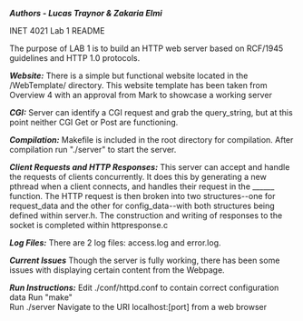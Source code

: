 ***Authors - Lucas Traynor & Zakaria Elmi***

INET 4021 Lab 1 README

The purpose of LAB 1 is to build an HTTP web server based on RCF/1945 guidelines and HTTP 1.0 protocols.

***Website:***
There is a simple but functional website located in the /WebTemplate/ directory. This website template has been taken from Overview 4 with an approval from Mark to showcase a working server

***CGI:***
Server can identify a CGI request and grab the query_string, but at this point neither CGI Get or Post are functioning.

***Compilation:***
Makefile is included in the root directory for compilation. After compilation run "./server" to start the server. 

***Client Requests and HTTP Responses:***
This server can accept and handle the requests of clients concurrently. It does this by generating a new pthread when a client connects, and handles their request in the ______ function. The HTTP request is then broken into two structures--one for request_data and the other for config_data--with both structures being defined within server.h. The construction and writing of responses to the socket is completed within httpresponse.c 


***Log Files:***
There are 2 log files: access.log and error.log. 

***Current Issues***
Though the server is fully working, there has been some issues with displaying certain content from the Webpage.

***Run Instructions:***
Edit ./conf/httpd.conf to contain correct configuration data 
Run "make"  
Run ./server 
Navigate to the URI localhost:[port] from a web browser






